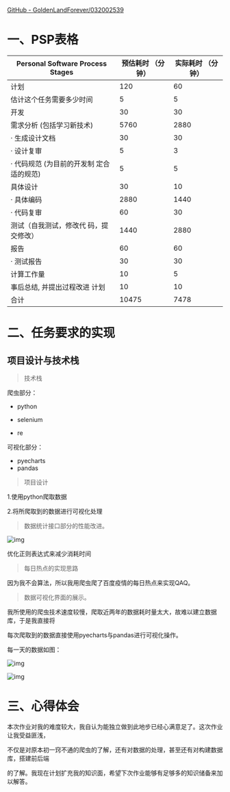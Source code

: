  [GitHub - GoldenLandForever/032002539](https://github.com/GoldenLandForever/032002539)

# 一、PSP表格

| Personal Software Process Stages         | 预估耗时 （分钟） | 实际耗时 （分钟） |
| ---------------------------------------- | ----------------- | ----------------- |
| 计划                                     | 120               | 60                |
| 估计这个任务需要多少时间                 | 5                 | 5                 |
| 开发                                     | 30                | 30                |
| 需求分析 (包括学习新技术)                | 5760              | 2880              |
| · 生成设计文档                           | 30                | 30                |
| · 设计复审                               | 5                 | 3                 |
| · 代码规范 (为目前的开发制 定合适的规范) | 5                 | 5                 |
| 具体设计                                 | 30                | 10                |
| · 具体编码                               | 2880              | 1440              |
| · 代码复审                               | 60                | 30                |
| 测试（自我测试，修改代 码，提交修改）    | 1440              | 2880              |
| 报告                                     | 60                | 60                |
| · 测试报告                               | 30                | 30                |
| 计算工作量                               | 10                | 5                 |
| 事后总结, 并提出过程改进 计划            | 10                | 10                |
| 合计                                     | 10475             | 7478              |

# 二、任务要求的实现

## 项目设计与技术栈

> 技术栈

爬虫部分：

- python

- selenium

- re

  

可视化部分：

- pyecharts
- pandas

> 项目设计

1.使用python爬取数据

2.将所爬取到的数据进行可视化处理

> 数据统计接口部分的性能改进。



![img](https://img-blog.csdnimg.cn/be1b03fbc5d54eda9bbfff15c6969296.png)![点击并拖拽以移动](data:image/gif;base64,R0lGODlhAQABAPABAP///wAAACH5BAEKAAAALAAAAAABAAEAAAICRAEAOw==)



优化正则表达式来减少消耗时间

> 每日热点的实现思路

因为我不会算法，所以我用爬虫爬了百度疫情的每日热点来实现QAQ。

> 数据可视化界面的展示。

我所使用的爬虫技术速度较慢，爬取近两年的数据耗时量太大，故难以建立数据库，于是我直接将

每次爬取到的数据直接使用pyecharts与pandas进行可视化操作。

每一天的数据如图：

![img](https://img-blog.csdnimg.cn/a775a269e1b941e195195e6d3abd6ddc.png)![点击并拖拽以移动](data:image/gif;base64,R0lGODlhAQABAPABAP///wAAACH5BAEKAAAALAAAAAABAAEAAAICRAEAOw==)

 ![img](https://img-blog.csdnimg.cn/693fe945b782415cb5516e8e2d3c5f34.png)![点击并拖拽以移动](data:image/gif;base64,R0lGODlhAQABAPABAP///wAAACH5BAEKAAAALAAAAAABAAEAAAICRAEAOw==)



# 三、心得体会

本次作业对我的难度较大，我自认为能独立做到此地步已经心满意足了。这次作业让我受益匪浅，

不仅是对原本初一窍不通的爬虫的了解，还有对数据的处理，甚至还有对构建数据库，搭建前后端

的了解。我现在计划扩充我的知识面，希望下次作业能够有足够多的知识储备来加以解答。